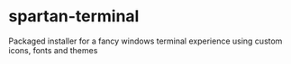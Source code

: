 # spartan-terminal
Packaged installer for a fancy windows terminal experience using custom icons, fonts and themes
